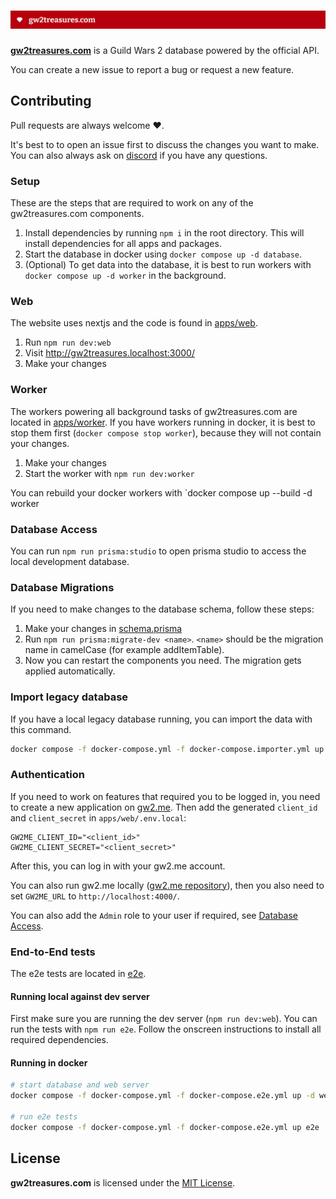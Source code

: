 # [![gw2treasures.com](.github/readme.png)](https://gw2treasures.com)

**[gw2treasures.com](https://gw2treasures.com)** is a Guild Wars 2 database powered by the official API.

You can create a new issue to report a bug or request a new feature.

## Contributing

Pull requests are always welcome ❤️.

It's best to to open an issue first to discuss the changes you want to make. You can also always ask on [discord](https://discord.gg/gvx6ZSE) if you have any questions.

### Setup

These are the steps that are required to work on any of the gw2treasures.com components.

1. Install dependencies by running `npm i` in the root directory. This will install dependencies for all apps and packages.
2. Start the database in docker using `docker compose up -d database`.
3. (Optional) To get data into the database, it is best to run workers with `docker compose up -d worker` in the background.

### Web

The website uses nextjs and the code is found in [apps/web](apps/web/).

1. Run `npm run dev:web`
2. Visit http://gw2treasures.localhost:3000/
3. Make your changes

### Worker

The workers powering all background tasks of gw2treasures.com are located in [apps/worker](apps/worker/). If you have workers running in docker, it is best to stop them first (`docker compose stop worker`), because they will not contain your changes.

1. Make your changes
2. Start the worker with `npm run dev:worker`

You can rebuild your docker workers with `docker compose up --build -d worker

### Database Access

You can run `npm run prisma:studio` to open prisma studio to access the local development database.

### Database Migrations

If you need to make changes to the database schema, follow these steps:

1. Make your changes in [schema.prisma](packages/database/prisma/schema.prisma)
2. Run `npm run prisma:migrate-dev <name>`. `<name>` should be the migration name in camelCase (for example addItemTable).
3. Now you can restart the components you need. The migration gets applied automatically.

### Import legacy database

If you have a local legacy database running, you can import the data with this command.

```sh
docker compose -f docker-compose.yml -f docker-compose.importer.yml up legacy-importer
```

### Authentication

If you need to work on features that required you to be logged in, you need to create a new application on [gw2.me](https://gw2.me/). Then add the generated `client_id` and `client_secret` in `apps/web/.env.local`:

```
GW2ME_CLIENT_ID="<client_id>"
GW2ME_CLIENT_SECRET="<client_secret>"
```

After this, you can log in with your gw2.me account.

You can also run gw2.me locally ([gw2.me repository](https://github.com/GW2Treasures/gw2.me)), then you also need to set `GW2ME_URL` to `http://localhost:4000/`.

You can also add the `Admin` role to your user if required, see [Database Access](#database-access).


### End-to-End tests

The e2e tests are located in [e2e](e2e/).

#### Running local against dev server

First make sure you are running the dev server (`npm run dev:web`). You can run the tests with `npm run e2e`. Follow the onscreen instructions to install all required dependencies.

#### Running in docker

```sh
# start database and web server
docker compose -f docker-compose.yml -f docker-compose.e2e.yml up -d web database database-migration

# run e2e tests
docker compose -f docker-compose.yml -f docker-compose.e2e.yml up e2e
```

## License
**gw2treasures.com** is licensed under the [MIT License](LICENSE).

